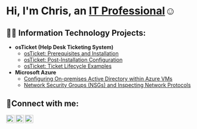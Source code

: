 <h1>Hi, I'm Chris, an <a href="https://linkedin.com/in/chris-obiarinze-a46992259">IT Professional</a>☺</h1>

<h2>👨‍💻 Information Technology Projects:</h2>

- <b>osTicket (Help Desk Ticketing System)</b>
  - [osTicket: Prerequisites and Installation](https://github.com/deatrix7/osticket-prereqs)
  - [osTicket: Post-Installation Configuration](https://github.com/deatrix7/post-install-config)
  - [osTicket: Ticket Lifecycle Examples](https://github.com/deatrix7/ticket-lifecycle)
- <b>Microsoft Azure</b>
  - [Configuring On-premises Active Directory within Azure VMs](https://github.com/deatrix7/configure-ad)
  - [Network Security Groups (NSGs) and Inspecting Network Protocols](https://github.com/deatrix7/azure-network-protocols)

<h2>🤳Connect with me:</h2>

[<img align="left" alt="Josh | Twitter" width="22px" src="https://cdn.jsdelivr.net/npm/simple-icons@v3/icons/twitter.svg" />][twitter]
[<img align="left" alt="Josh | LinkedIn" width="22px" src="https://cdn.jsdelivr.net/npm/simple-icons@v3/icons/linkedin.svg" />][linkedin]
[<img align="left" alt="Josh | Instagram" width="22px" src="https://cdn.jsdelivr.net/npm/simple-icons@v3/icons/instagram.svg" />][instagram]

[twitter]: https://twitter.com/Chris
[instagram]: https://www.instagram.com/Chris
[linkedin]: https://linkedin.com/in/Chris
